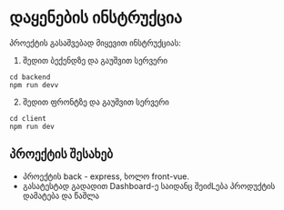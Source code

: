 # დაყენების ინსტრუქცია

პროექტის გასაშვებად მიყევით ინსტრუქციას:

1. შედით ბექენდზე და გაუშვით სერვერი

```
cd backend
npm run devv

```

2. შედით ფრონტზე და გაუშვით სერვერი

```
cd client
npm run dev
```

## პროექტის შესახებ

- პროექტის back - express, ხოლო front-vue.
- გასატესტად გადადით Dashboard-ე საიდანც შეიძLება პროდუქტის დამატება და წაშლა
